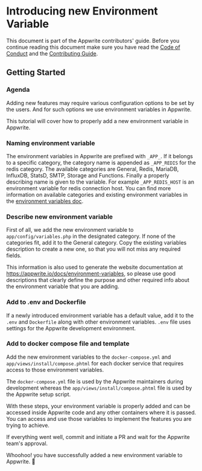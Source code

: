 # Introducing new Environment Variable

This document is part of the Appwrite contributors' guide. Before you continue reading this document make sure you have read the [Code of Conduct](https://github.com/appwrite/appwrite/blob/master/CODE_OF_CONDUCT.md) and the [Contributing Guide](https://github.com/appwrite/appwrite/blob/master/CONTRIBUTING.md).

## Getting Started

### Agenda
Adding new features may require various configuration options to be set by the users. And for such options we use environment variables in Appwrite.

This tutorial will cover how to properly add a new environment variable in Appwrite.

### Naming environment variable
The environment variables in Appwrite are prefixed with `_APP_`. If it belongs to a specific category, the category name is appended as `_APP_REDIS` for the redis category. The available categories are General, Redis, MariaDB, InfluxDB, StatsD, SMTP, Storage and Functions. Finally a properly describing name is given to the variable. For example `_APP_REDIS_HOST` is an environment variable for redis connection host. You can find more information on available categories and existing environment variables in the [environment variables doc](https://appwrite.io/docs/environment-variables).

### Describe new environment variable
First of all, we add the new environment variable to `app/config/variables.php` in the designated category. If none of the categories fit, add it to the General category. Copy the existing variables description to create a new one, so that you will not miss any required fields.

This information is also used to generate the website documentation at https://appwrite.io/docs/environment-variables, so please use good descriptions that clearly define the purpose and other required info about the environment variable that you are adding.

### Add to .env and Dockerfile
If a newly introduced environment variable has a default value, add it to the `.env` and `Dockerfile` along with other environment variables. `.env` file uses settings for the Appwrite development environment.

### Add to docker compose file and template
Add the new environment variables to the `docker-compose.yml` and `app/views/install/compose.phtml` for each docker service that requires access to those environment variables.

The `docker-compose.yml` file is used by the Appwrite maintainers during development whereas the `app/views/install/compose.phtml` file is used by the Appwrite setup script.

With these steps, your environment variable is properly added and can be accessed inside Appwrite code and any other containers where it is passed. You can access and use those variables to implement the features you are trying to achieve.

If everything went well, commit and initiate a PR and wait for the Appwrite team's approval.

Whoohoo! you have successfully added a new environment variable to Appwrite. 🎉
